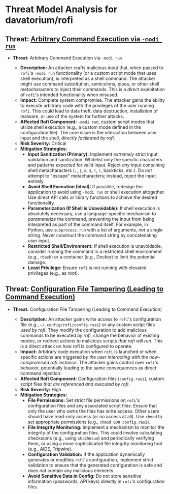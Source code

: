 # Threat Model Analysis for davatorium/rofi

## Threat: [Arbitrary Command Execution via `-modi run`](./threats/arbitrary_command_execution_via__-modi_run_.md)

*   **Threat:** Arbitrary Command Execution via `-modi run`

    *   **Description:** An attacker crafts malicious input that, when passed to `rofi`'s `-modi run` functionality (or a custom script mode that uses shell execution), is interpreted as a shell command.  The attacker might use command substitution, semicolons, pipes, or other shell metacharacters to inject their commands.  This is a *direct* exploitation of `rofi`'s intended functionality when misused.
    *   **Impact:** Complete system compromise. The attacker gains the ability to execute arbitrary code with the privileges of the user running `rofi`. This could lead to data theft, data destruction, installation of malware, or use of the system for further attacks.
    *   **Affected Rofi Component:** `-modi run`, custom script modes that utilize shell execution (e.g., a custom mode defined in the configuration file). The core issue is the interaction between user input and the shell, *directly facilitated by rofi*.
    *   **Risk Severity:** Critical
    *   **Mitigation Strategies:**
        *   **Input Sanitization (Primary):**  Implement *extremely* strict input validation and sanitization.  Whitelist only the specific characters and patterns expected for valid input.  Reject *any* input containing shell metacharacters (`;`, `|`, `&`, `$`, `(`, `)`, backticks, etc.).  Do *not* attempt to "escape" metacharacters; instead, reject the input entirely.
        *   **Avoid Shell Execution (Ideal):** If possible, redesign the application to avoid using `-modi run` or shell execution altogether.  Use direct API calls or library functions to achieve the desired functionality.
        *   **Parameterization (If Shell is Unavoidable):** If shell execution is absolutely necessary, use a language-specific mechanism to *parameterize* the command, preventing the input from being interpreted as part of the command itself.  For example, in Python, use `subprocess.run` with a list of arguments, *not* a single string.  Never construct the command string by concatenating user input.
        *   **Restricted Shell/Environment:** If shell execution is unavoidable, consider running the command in a restricted shell environment (e.g., `rbash`) or a container (e.g., Docker) to limit the potential damage.
        *   **Least Privilege:** Ensure `rofi` is not running with elevated privileges (e.g., as root).

## Threat: [Configuration File Tampering (Leading to Command Execution)](./threats/configuration_file_tampering__leading_to_command_execution_.md)

*   **Threat:** Configuration File Tampering (Leading to Command Execution)

    *   **Description:** An attacker gains write access to `rofi`'s configuration file (e.g., `~/.config/rofi/config.rasi`) or any custom script files *used by rofi*. They modify the configuration to add malicious commands to be executed *by rofi*, change the behavior of existing modes, or redirect actions to malicious scripts *that rofi will run*. This is a direct attack on how rofi is configured to operate.
    *   **Impact:** Arbitrary code execution when `rofi` is launched or when specific actions are triggered *by the user interacting with the now-compromised rofi instance*. The attacker gains control over `rofi`'s behavior, potentially leading to the same consequences as direct command injection.
    *   **Affected Rofi Component:** Configuration files (`config.rasi`), custom script files *that are referenced and executed by rofi*.
    *   **Risk Severity:** High
    *   **Mitigation Strategies:**
        *   **File Permissions:** Set strict file permissions on `rofi`'s configuration files and any associated script files.  Ensure that only the user who owns the files has write access.  Other users should have read-only access (or no access at all). Use `chmod` to set appropriate permissions (e.g., `chmod 600 config.rasi`).
        *   **File Integrity Monitoring:** Implement a mechanism to monitor the integrity of the configuration files.  This could involve calculating checksums (e.g., using `sha256sum`) and periodically verifying them, or using a more sophisticated file integrity monitoring tool (e.g., AIDE, Tripwire).
        *   **Configuration Validation:** If the application dynamically generates or modifies `rofi`'s configuration, implement strict validation to ensure that the generated configuration is safe and does not contain any malicious elements.
        *   **Avoid Sensitive Data in Config:** Do not store sensitive information (passwords, API keys) directly in `rofi`'s configuration files.

